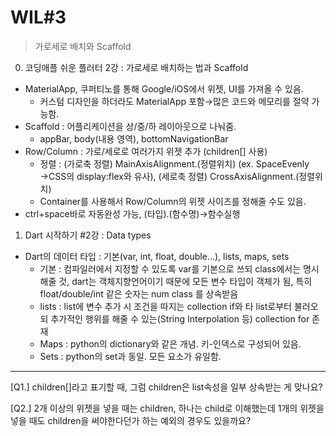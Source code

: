 # WIL#3
> 가로세로 배치와 Scaffold
0. 코딩애플 쉬운 플러터 2강 : 가로세로 배치하는 법과 Scaffold
 * MaterialApp, 쿠퍼티노를 통해 Google/iOS에서 위젯, UI를 가져올 수 있음.
   - 커스텀 디자인을 하더라도 MaterialApp 포함→많은 코드와 메모리를 절약 가능함.
 * Scaffold : 어플리케이션을 상/중/하 레이아웃으로 나눠줌.
   - appBar, body(내용 영역), bottomNavigationBar
 * Row/Column : 가로/세로로 여러가지 위젯 추가 (children[] 사용)
   - 정렬 : (가로축 정렬) MainAxisAlignment.(정렬위치) (ex. SpaceEvenly →CSS의 display:flex와 유사), (세로축 정렬) CrossAxisAlignment.(정렬위치)
   - Container를 사용해서 Row/Column의 위젯 사이즈를 정해줄 수도 있음.
 * ctrl+space바로 자동완성 가능, (타입).(함수명)→함수실행
1. Dart 시작하기 #2강 : Data types
 * Dart의 데이터 타입 : 기본(var, int, float, double...), lists, maps, sets
   - 기본 : 컴파일러에서 지정할 수 있도록 var를 기본으로 쓰되 class에서는 명시해줄 것, dart는 객체지향언어이기 때문에 모든 변수 타입이 객체가 됨, 특히 float/double/int 같은 숫자는 num class 를 상속받음
   - lists : list에 변수 추가 시 조건을 따지는 collection if와 타 list로부터 불러오되 추가적인 행위를 해줄 수 있는(String Interpolation 등) collection for 존재
   - Maps : python의 dictionary와 같은 개념. 키-인덱스로 구성되어 있음.
   - Sets : python의 set과 동일. 모든 요소가 유일함.

* * *

[Q1.] children[]라고 표기할 때, 그럼 children은 list속성을 일부 상속받는 게 맞나요?

[Q2.] 2개 이상의 위젯을 넣을 때는 children, 하나는 child로 이해했는데 1개의 위젯을 넣을 때도 children을 써야한다던가 하는 예외의 경우도 있을까요?
